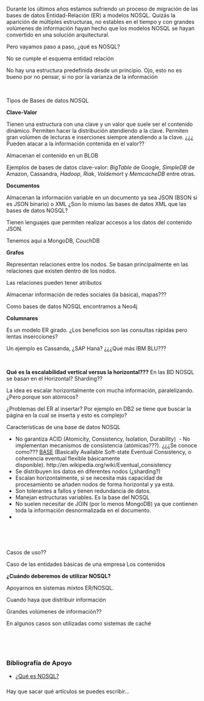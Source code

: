 Durante los últimos años estamos sufriendo un proceso de migración de las bases de datos Entidad-Relación (ER) a modelos NOSQL. Quizás la aparición de múltiples estructuras, no estables en el tiempo y con grandes volúmenes de información hayan hecho que los modelos NOSQL se hayan convertido en una solución arquitectural.

Pero vayamos paso a paso, ¿qué es NOSQL?

No se cumple el esquema entidad relación

No hay una estructura predefinida desde un principio. Ojo, esto no es bueno por no pensar, si no por la varianza de la información

&nbsp;

Tipos de Bases de datos NOSQL

<strong>Clave-Valor</strong>

Tienen una estructura con una clave y un valor que suele ser el contenido dinámico. Permiten hacer la distribución atendiendo a la clave. Permiten gran volúmen de lecturas e inserciones siempre atendiendo a la clave. ¿¿¿ Pueden atacar a la información contenida en el valor??

Almacenan el contenido en un BLOB

Ejemplos de bases de datos clave-valor: <em>BigTable</em> de Google, <em>SimpleDB</em> de Amazon, Cassandra, <em></em><em>Hadoop</em>, <em>Riak</em>, <em>Voldemort</em> y <em>MemcacheDB</em> entre otras.

<strong>Documentos</strong>

Almacenan la información variable en un documento ya sea JSON (BSON si es JSON binario) o XML ¿Son lo mismo las bases de datos XML que las bases de datos NOSQL?

Tienen lenguajes que permiten realizar accesos a los datos del contenido JSON.

Tenemos aquí a MongoDB, CouchDB

<strong>Grafos</strong>

Representan relaciones entre los nodos. Se basan principalmente en las relaciones que existen dentro de los nodos.

Las relaciones pueden tener atributos

Almacenar información de redes sociales (la básica), mapas???

Como bases de datos NOSQL encontramos a Neo4j

<strong>Columnares</strong>

Es un modelo ER girado. ¿Los beneficios son las consultas rápidas pero lentas insercciones?

Un ejemplo es Cassanda, ¿SAP Hana? ¿¿¿Qué más IBM BLU???

&nbsp;

<strong>Qué es la escalabilidad vertical versus la horizontal???</strong>
En las BD NOSQL se basan en el Horizontal? Sharding??

La idea es escalar horizontalmente con mucha información, paralelizando. ¿Pero porque son atómicos?

¿Problemas del ER al insertar? Por ejemplo en DB2 se tiene que buscar la página en la cual se inserta y esto es complejo?

Características de una base de datos NOSQL
<ul>
	<li>No garantiza ACID (Atomicity, Consistency, Isolation, Durability)  - No implementan mecanismos de consistencia (atómicas???). ¿¿¿Se conoce como??? <a title="BASE" href="http://en.wikipedia.org/wiki/Eventual_consistency" target="_blank">BASE</a> (Basically Available Soft-state Eventual Consistency, o coherencia eventual flexible básicamente disponible). http://en.wikipedia.org/wiki/Eventual_consistency</li>
	<li>Se distribuyen los datos en diferentes nodos (¿sharding?)</li>
	<li>Escalan horizontalmente, si se necesita más capacidad de procesamiento se añaden nodos de forma horizontal y ya está.</li>
	<li>Son tolerantes a fallos y tienen redundancia de datos.</li>
	<li>Manejan estructuras variables. Es la base del NOSQL</li>
	<li>No suelen necesitar de JOIN (por lo menos MongoDB) ya que contienen toda la información desnormalizada en el documento.</li>
	<li></li>
</ul>
&nbsp;

&nbsp;

Casos de uso??

Caso de las entidades básicas de una empresa
Los contenidos

<strong>¿Cuándo deberemos de utilizar NOSQL?</strong>

Apoyarnos en sistemas mixtos ER/NOSQL.

Cuando haya que distribuir información

Grandes volúmenes de información??

En algunos casos son utilizadas como sistemas de caché

&nbsp;

&nbsp;
<h3>Bibliografía de Apoyo</h3>
<ul>
	<li><a title="¿Qué es NOSQL?" href="http://codecriticon.com/que-es-nosql/">¿Qué es NOSQL?</a></li>
</ul>
<h3></h3>
Hay que sacar qué artículos se puedes escribir...

&nbsp;
